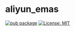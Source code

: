 # aliyun_emas

[![pub package](https://img.shields.io/pub/v/aliyun_emas.svg)](https://pub.dev/packages/aliyun_emas)
[![License: MIT][license_badge]][license_link]


[license_badge]: https://img.shields.io/badge/license-MIT-blue.svg
[license_link]: https://opensource.org/licenses/MIT
